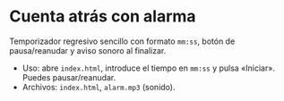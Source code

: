 # Cuenta atrás con alarma

Temporizador regresivo sencillo con formato `mm:ss`, botón de pausa/reanudar y aviso sonoro al finalizar.

- Uso: abre `index.html`, introduce el tiempo en `mm:ss` y pulsa «Iniciar». Puedes pausar/reanudar.
- Archivos: `index.html`, `alarm.mp3` (sonido).

